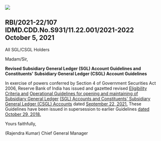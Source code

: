 ![](_page_0_Picture_0.jpeg)

## RBI/2021-22/107 IDMD.CDD.No.S931/11.22.001/2021-2022 October 5, 2021

All SGL/CSGL Holders

Madam/Sir,

**Revised Subsidiary General Ledger (SGL) Account Guidelines and Constituents' Subsidiary General Ledger (CSGL) Account Guidelines**

In exercise of powers conferred by Section 4 of Government Securities Act 2006, Reserve Bank of India has issued and gazetted revised [Eligibility Criteria and](https://rbidocs.rbi.org.in/rdocs/content/pdfs/SGLCSGL05102021_1.pdf)  [Operational Guidelines for opening and maintaining of Subsidiary General Ledger](https://rbidocs.rbi.org.in/rdocs/content/pdfs/SGLCSGL05102021_1.pdf)  [\(SGL\) Accounts and Constituents' Subsidiary General Ledger \(CSGL\) Accounts](https://rbidocs.rbi.org.in/rdocs/content/pdfs/SGLCSGL05102021_1.pdf) dated [September 22, 2021.](https://rbidocs.rbi.org.in/rdocs/content/pdfs/SGLCSGL05102021_1.pdf) These Guidelines have been issued in supersession to earlier Guidelines [dated October 29, 2018.](https://rbidocs.rbi.org.in/rdocs/content/pdfs/SGLCSGL05102021_2.pdf)

Yours faithfully,

(Rajendra Kumar) Chief General Manager
